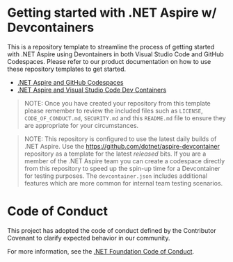 # Getting started with .NET Aspire w/ Devcontainers

This is a repository template to streamline the process of getting started with .NET Aspire using Devontainers in both Visual Studio Code and GitHub Codespaces. Please refer to our product documentation on how to use these repository templates to get started.

- [.NET Aspire and GitHub Codespaces](https://learn.microsoft.com/en-us/dotnet/aspire/get-started/github-codespaces)
- [.NET Aspire and Visual Studio Code Dev Containers](https://https://learn.microsoft.com/en-us/dotnet/aspire/get-started/dev-containers)

> NOTE: Once you have created your repository from this template please remember to review the included files such as `LICENSE`, `CODE_OF_CONDUCT.md`, `SECURITY.md` and this `README.md` file to ensure they are appropriate for your circumstances.

> NOTE: This repository is configured to use the latest daily builds of .NET Aspire. Use the https://github.com/dotnet/aspire-devcontainer repository as a template for the latest _released_ bits. If you are a member of the .NET Aspire team you can create a codespace directly from this repository to speed up the spin-up time for a Devcontainer for testing purposes. The `devcontainer.json` includes additional features which are more common for internal team testing scenarios.

# Code of Conduct

This project has adopted the code of conduct defined by the Contributor Covenant
to clarify expected behavior in our community.

For more information, see the [.NET Foundation Code of Conduct](https://dotnetfoundation.org/code-of-conduct).

